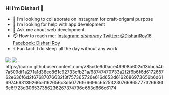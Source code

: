 ### Hi I'm Dishari 👋


- 👯 I’m looking to collaborate on instagram for craft-origami purpose
- 🤔 I’m looking for help with app development
- 💬 Ask me about web development
- 📫 How to reach me: [Instagram: _dishariroy_](https://www.instagram.com/_dishariroy_/)
[Twitter: @DishariRoy16](https://twitter.com/DishariRoy16)
 [Facebook: Dishari Roy](https://www.facebook.com/dishari.roy.2000)
- ⚡ Fun fact: I do sleep all the day without any work
<img src="https://github-readme-stats.vercel.app/api?username=dishariroy&show_icons=true&theme=radical">
<img src="https://github-readme-stats.vercel.app/api/top-langs/?username=dishariroy">
-https://camo.githubusercontent.com/785c0e9d0ace49908b602c13bbc54b7a509df1a271a1d38ec861c92733cfb21a/68747470733a2f2f6b6f6d617265762e636f6d2f67687076632f3f757365726e616d653d6162686973656b6d616974693139266c6162656c3d50726f66696c65253230766965777326636f6c6f723d306537356236267374796c653d666c6174

